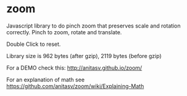 # zoom
Javascript library to do pinch zoom that preserves scale and rotation correctly.
Pinch to zoom, rotate and translate. 

Double Click to reset.

Library size is 962 bytes (after gzip), 2119 bytes (before gzip)

For a DEMO check this:
    http://anitasv.github.io/zoom/

For an explanation of math see
    https://github.com/anitasv/zoom/wiki/Explaining-Math
